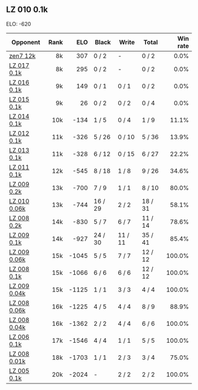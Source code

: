 ## LZ 010 0.1k ##

ELO: -620

Opponent | Rank | ELO | Black | Write | Total | Win rate
---------|-----:|----:|-------|-------|-------|-------:
[zen7 12k](zen7%2012k.md) | 8k | 307 | 0 / 2 | - | 0 / 2 | 0.0%
[LZ 017 0.1k](LZ%20017%200.1k.md) | 8k | 295 | 0 / 2 | - | 0 / 2 | 0.0%
[LZ 016 0.1k](LZ%20016%200.1k.md) | 9k | 149 | 0 / 1 | 0 / 1 | 0 / 2 | 0.0%
[LZ 015 0.1k](LZ%20015%200.1k.md) | 9k | 26 | 0 / 2 | 0 / 2 | 0 / 4 | 0.0%
[LZ 014 0.1k](LZ%20014%200.1k.md) | 10k | -134 | 1 / 5 | 0 / 4 | 1 / 9 | 11.1%
[LZ 012 0.1k](LZ%20012%200.1k.md) | 11k | -326 | 5 / 26 | 0 / 10 | 5 / 36 | 13.9%
[LZ 013 0.1k](LZ%20013%200.1k.md) | 11k | -328 | 6 / 12 | 0 / 15 | 6 / 27 | 22.2%
[LZ 011 0.1k](LZ%20011%200.1k.md) | 12k | -545 | 8 / 18 | 1 / 8 | 9 / 26 | 34.6%
[LZ 009 0.2k](LZ%20009%200.2k.md) | 13k | -700 | 7 / 9 | 1 / 1 | 8 / 10 | 80.0%
[LZ 010 0.06k](LZ%20010%200.06k.md) | 13k | -744 | 16 / 29 | 2 / 2 | 18 / 31 | 58.1%
[LZ 008 0.2k](LZ%20008%200.2k.md) | 14k | -830 | 5 / 7 | 6 / 7 | 11 / 14 | 78.6%
[LZ 009 0.1k](LZ%20009%200.1k.md) | 14k | -927 | 24 / 30 | 11 / 11 | 35 / 41 | 85.4%
[LZ 009 0.06k](LZ%20009%200.06k.md) | 15k | -1045 | 5 / 5 | 7 / 7 | 12 / 12 | 100.0%
[LZ 008 0.1k](LZ%20008%200.1k.md) | 15k | -1066 | 6 / 6 | 6 / 6 | 12 / 12 | 100.0%
[LZ 009 0.04k](LZ%20009%200.04k.md) | 15k | -1125 | 1 / 1 | 3 / 3 | 4 / 4 | 100.0%
[LZ 008 0.06k](LZ%20008%200.06k.md) | 16k | -1225 | 4 / 5 | 4 / 4 | 8 / 9 | 88.9%
[LZ 008 0.04k](LZ%20008%200.04k.md) | 16k | -1362 | 2 / 2 | 4 / 4 | 6 / 6 | 100.0%
[LZ 006 0.1k](LZ%20006%200.1k.md) | 17k | -1546 | 4 / 4 | 1 / 1 | 5 / 5 | 100.0%
[LZ 008 0.01k](LZ%20008%200.01k.md) | 18k | -1703 | 1 / 1 | 2 / 3 | 3 / 4 | 75.0%
[LZ 005 0.1k](LZ%20005%200.1k.md) | 20k | -2024 | - | 2 / 2 | 2 / 2 | 100.0%
